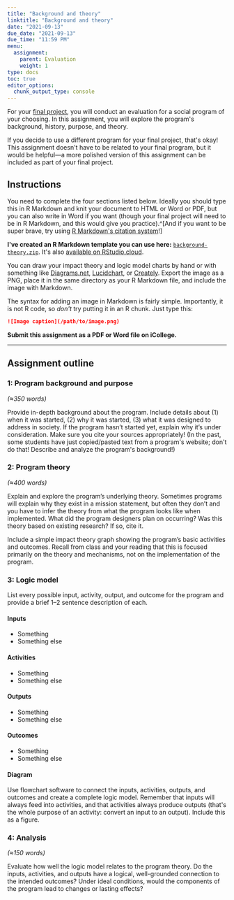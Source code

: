 ```yaml
---
title: "Background and theory"
linktitle: "Background and theory"
date: "2021-09-13"
due_date: "2021-09-13"
due_time: "11:59 PM"
menu:
  assignment:
    parent: Evaluation
    weight: 1
type: docs
toc: true
editor_options: 
  chunk_output_type: console
---
```



For your [final project](/assignment/final-project/), you will conduct an evaluation for a social program of your choosing. In this assignment, you will explore the program's background, history, purpose, and theory. 

If you decide to use a different program for your final project, that's okay! This assignment doesn't have to be related to your final program, but it would be helpful—a more polished version of this assignment can be included as part of your final project.


## Instructions

You need to complete the four sections listed below. Ideally you should type this in R Markdown and knit your document to HTML or Word or PDF, but you can also write in Word if you want (though your final project will need to be in R Markdown, and this would give you practice).^[And if you want to be super brave, try using [R Markdown's citation system](/resource/markdown/#citations)!]

**I've created an R Markdown template you can use here:** [<i class="fas fa-file-archive"></i> `background-theory.zip`](/projects/background-theory.zip). It's also [available on RStudio.cloud](https://rstudio.cloud/spaces/160211/project/2762037).

You can draw your impact theory and logic model charts by hand or with something like [Diagrams.net](https://www.diagrams.net/), [Lucidchart](https://www.lucidchart.com/pages/home), or [Creately](https://creately.com/). Export the image as a PNG, place it in the same directory as your R Markdown file, and include the image with Markdown.

The syntax for adding an image in Markdown is fairly simple. Importantly, it is not R code, so *don't* try putting it in an R chunk. Just type this:

```md
![Image caption](/path/to/image.png)
```

**Submit this assignment as a PDF or Word file on iCollege.**

---

## Assignment outline

### 1: Program background and purpose

*(≈350 words)*
 
Provide in-depth background about the program. Include details about (1) when it was started, (2) why it was started, (3) what it was designed to address in society. If the program hasn’t started yet, explain why it’s under consideration. Make sure you cite your sources appropriately! (In the past, some students have just copied/pasted text from a program's website; don't do that! Describe and analyze the program's background!)


### 2: Program theory

*(≈400 words)*

Explain and explore the program’s underlying theory. Sometimes programs will explain why they exist in a mission statement, but often they don’t and you have to infer the theory from what the program looks like when implemented. What did the program designers plan on occurring? Was this theory based on existing research? If so, cite it.

Include a simple impact theory graph showing the program’s basic activities and outcomes. Recall from class and your reading that this is focused primarily on the theory and mechanisms, not on the implementation of the program.


### 3: Logic model

List every possible input, activity, output, and outcome for the program and provide a brief 1–2 sentence description of each.

#### Inputs

- Something
- Something else

#### Activities

- Something
- Something else

#### Outputs

- Something
- Something else

#### Outcomes

- Something
- Something else

#### Diagram

Use flowchart software to connect the inputs, activities, outputs, and outcomes and create a complete logic model. Remember that inputs will always feed into activities, and that activities always produce outputs (that's the whole purpose of an activity: convert an input to an output). Include this as a figure.


### 4: Analysis

*(≈150 words)*

Evaluate how well the logic model relates to the program theory. Do the inputs, activities, and outputs have a logical, well-grounded connection to the intended outcomes? Under ideal conditions, would the components of the program lead to changes or lasting effects?
